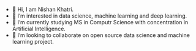 - 👋 Hi, I am Nishan Khatri.
- 👀 I’m interested in data science, machine learning and deep learning. 
- 🌱 I’m currently studying MS in Computr Science with concentration in Artificial Intelligence.
- 💞️ I’m looking to collaborate on open source data science and machine learning project.

<!---
kcnishan/kcnishan is a ✨ special ✨ repository because its `README.md` (this file) appears on your GitHub profile.
You can click the Preview link to take a look at your changes.
--->
